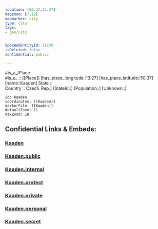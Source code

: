 ```yaml
---
location: [50.37,13.27] 
mapzoom: [7,12] 
mapmarker: city 
type: City
tags:
- geo/City


SpocWebEntityId: 31239
isDeleted: false
confidential: public

---
```

#is_a_/Place  
#is_a_ :: [[Place]] 
[has_place_longitude::13.27] 
[has_place_latitude::50.37] 
[name::Kaaden] 
State ::  
Country :: Czech_Rep.] 
[StateId::] 
[Population::] 
[Unknown::] 


```leaflet
id: Kaaden
coordinates: [[Kaaden]] 
markerFile: [[Kaaden]] 
defaultZoom: 11 
maxZoom: 18
```


## Confidential Links & Embeds: 

### [Kaaden](/_Standards/Earth/Continent/Europe/Europe~Central/Czech_Republic/regions~Czech_Republic/Ústecký/City/Kaaden.md) 

### [Kaaden.public](/_public/Earth/Continent/Europe/Europe~Central/Czech_Republic/regions~Czech_Republic/Ústecký/City/Kaaden.public.md) 

### [Kaaden.internal](/_internal/Earth/Continent/Europe/Europe~Central/Czech_Republic/regions~Czech_Republic/Ústecký/City/Kaaden.internal.md) 

### [Kaaden.protect](/_protect/Earth/Continent/Europe/Europe~Central/Czech_Republic/regions~Czech_Republic/Ústecký/City/Kaaden.protect.md) 

### [Kaaden.private](/_private/Earth/Continent/Europe/Europe~Central/Czech_Republic/regions~Czech_Republic/Ústecký/City/Kaaden.private.md) 

### [Kaaden.personal](/_personal/Earth/Continent/Europe/Europe~Central/Czech_Republic/regions~Czech_Republic/Ústecký/City/Kaaden.personal.md) 

### [Kaaden.secret](/_secret/Earth/Continent/Europe/Europe~Central/Czech_Republic/regions~Czech_Republic/Ústecký/City/Kaaden.secret.md)

